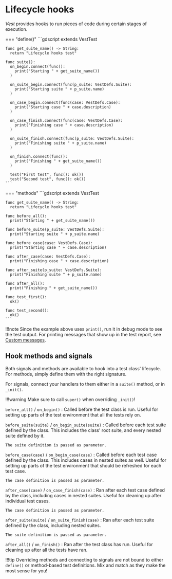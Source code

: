 # Lifecycle hooks

*Vest* provides hooks to run pieces of code during certain stages of execution.

=== "define()"
    ```gdscript
    extends VestTest

    func get_suite_name() -> String:
      return "Lifecycle hooks test"

    func suite():
      on_begin.connect(func():
        print("Starting " + get_suite_name())
      )

      on_suite_begin.connect(func(p_suite: VestDefs.Suite):
        print("Starting suite " + p_suite.name)
      )

      on_case_begin.connect(func(case: VestDefs.Case):
        print("Starting case " + case.description)
      )

      on_case_finish.connect(func(case: VestDefs.Case):
        print("Finishing case " + case.description)
      )

      on_suite_finish.connect(func(p_suite: VestDefs.Suite):
        print("Finishing suite " + p_suite.name)
      )

      on_finish.connect(func():
        print("Finishing " + get_suite_name())
      )

      test("First test", func(): ok())
      test("Second test", func(): ok())
    ```
=== "methods"
    ```gdscript
    extends VestTest

    func get_suite_name() -> String:
      return "Lifecycle hooks test"

    func before_all():
      print("Starting " + get_suite_name())

    func before_suite(p_suite: VestDefs.Suite):
      print("Starting suite " + p_suite.name)

    func before_case(case: VestDefs.Case):
      print("Starting case " + case.description)

    func after_case(case: VestDefs.Case):
      print("Finishing case " + case.description)

    func after_suite(p_suite: VestDefs.Suite):
      print("Finishing suite " + p_suite.name)

    func after_all():
      print("Finishing " + get_suite_name())

    func test_first():
      ok()

    func test_second():
      ok()
    ```

!!!note
    Since the example above uses `print()`, run it in debug mode to see the
    test output. For printing messages that show up in the test report, see
    [Custom messages].

## Hook methods and signals

Both signals and methods are available to hook into a test class' lifecycle.
For methods, simply define them with the right signature.

For signals, connect your handlers to them either in a `suite()` method, or in
`_init()`.

!!!warning
    Make sure to call `super()` when overriding `_init()`!

`before_all()` / `on_begin()`
:   Called before the test class is run. Useful for setting up parts of the
    test environment that all the tests rely on.

`before_suite(suite)` / `on_begin_suite(suite)`
:   Called before each test suite defined by the class. This includes the class'
    root suite, and every nested suite defined by it.

    The suite definition is passed as parameter.

`before_case(case)` / `on_begin_case(case)`
:   Called before each test case defined by the class. This includes cases in
    nested suites as well. Useful for setting up parts of the test environment
    that should be refreshed for each test case.

    The case definition is passed as parameter.

`after_case(case)` / `on_case_finish(case)`
:   Ran after each test case defined by the class, including cases in nested
    suites. Useful for cleaning up after individual test cases.

    The case definition is passed as parameter.

`after_suite(suite)` / `on_suite_finish(case)`
:   Ran after each test suite defined by the class, including nested suites.

    The suite definition is passed as parameter.

`after_all()` / `on_finish()`
:   Ran after the test class has run. Useful for cleaning up after all the
    tests have ran.

!!!tip
    Overriding methods and connecting to signals are not bound to either
    `define()` or method-based test definitions. Mix and match as they make the
    most sense for you!


[Custom messages]: ./custom-messages.md
